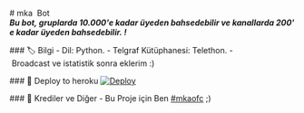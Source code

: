 # mka  Bot 
 _**Bu bot, gruplarda 10.000'e kadar üyeden bahsedebilir ve kanallarda 200'e kadar üyeden bahsedebilir. !**_ 
  
 ### 🏷 Bilgi 
 - Dil: Python. 
 - Telgraf Kütüphanesi: Telethon. 
 - Broadcast ve istatistik sonra eklerim :)  
  
 ### 🚀 Deploy to heroku 
 [![Deploy](https://www.herokucdn.com/deploy/button.svg)](https://heroku.com/deploy?template=https://github.com/Kuliyef/alcatraztagger) 
  
  
 ### 🎯 Krediler ve Diğer 
 - Bu Proje için Ben [#mkaofc](https://t.me/mkaofc) ;) 
  
 

